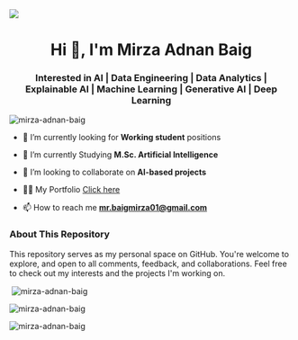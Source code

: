 <img src="https://user-images.githubusercontent.com/74038190/226190894-18e959ba-d458-4a94-ac44-790190f2a947.gif"/>
<h1 align="center">Hi 👋, I'm Mirza Adnan Baig</h1>
<h3 align="center"> Interested in AI | Data Engineering | Data Analytics | Explainable AI | Machine Learning | Generative AI | Deep
Learning </h3>


<p align="left"> <img src="https://komarev.com/ghpvc/?username=mirza-adnan-baig&label=Profile%20views&color=0e75b6&style=flat" alt="mirza-adnan-baig" /> </p>

- 🔭 I’m currently looking for **Working student** positions

- 🌱 I’m currently Studying **M.Sc. Artificial Intelligence**

- 👯 I’m looking to collaborate on **AI-based projects**

- 👨‍💻 My Portfolio [Click here](https://mirza-adnan-baig.github.io/My-React-Portfolio/)

- 📫 How to reach me **mr.baigmirza01@gmail.com**

<h3 align="left">About This Repository</h3>
<p>This repository serves as my personal space on GitHub. You're welcome to explore, and open to all comments, feedback, and collaborations. Feel free to check out my interests and the projects I'm working on.</p>

<p>&nbsp;<img align="center" src="https://github-readme-stats.vercel.app/api?username=mirza-adnan-baig&show_icons=true&locale=en" alt="mirza-adnan-baig" /></p>

<p><img align="center" src="https://github-readme-streak-stats.herokuapp.com/?user=mirza-adnan-baig&" alt="mirza-adnan-baig" /></p>

<p><img align="left" src="https://github-readme-stats.vercel.app/api/top-langs?username=mirza-adnan-baig&show_icons=true&locale=en&layout=compact" alt="mirza-adnan-baig" /></p>
